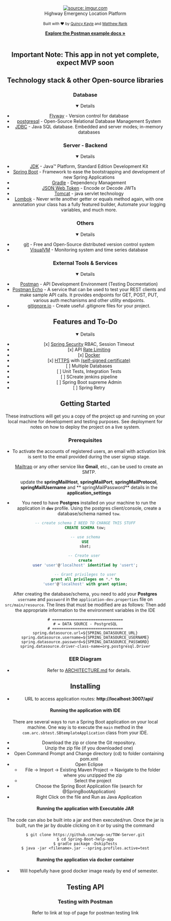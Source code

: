 <!--
*** Thanks for checking out Spring Boot Application Template. If you have a suggestion
*** that would make this better, please fork the repo and create a pull request
*** or simply open an issue with the tag "enhancement".
*** Thanks again!
-->

[comment]: <> (# Highway Emergency Location Platform )
<div align="center" spacing="5">
<a href="https://imgur.com/o56PeaZ"><img src="https://i.imgur.com/o56PeaZ.png" title="source: imgur.com" /></a>
</div>
<div align="center">
Highway Emergency Location Platform

</div>


<div align="center">

<br>

<div align="center">
  <sub>Built with ❤︎ by <a href="https://github.com/kayleqb">Quincy Kayle</a> and <a href="https://github.com/MattRank93">Matthew Rank</a>
</div>



<p align="center">
	<a href="https://documenter.getpostman.com/view/13688383/TVmLCyby#61200d8c-9d42-4cb3-9dc7-b96fa7dca8c2"><strong>Explore the Postman example docs »</strong></a>
	<br />
	<br />

</p>

<!-- PROJECT SHIELDS -->
<!--
*** I'm using markdown "reference style" links for readability.
*** Reference links are enclosed in brackets [ ] instead of parentheses ( ).
-->

## Important Note: This app in not yet complete, expect MVP soon

## Technology stack & other Open-source libraries

### Database

<details open="open">
   <ul>
      <li><a href="https://flywaydb.org/">Flyway</a> - Version control for database</li>
      <li><a href="https://www.postgresql.org//">postgresql</a> - Open-Source Relational Database Management System</li>
      <li><a href="https://docs.oracle.com/javase/tutorial/jdbc/basics/index.html">JDBC</a> - Java SQL database. Embedded and server modes; in-memory databases</li>
   </ul>
</details>

### Server - Backend

<details open="open">
   <ul>
      <li><a href="http://www.oracle.com/technetwork/java/javase/downloads/jdk8-downloads-2133151.html">JDK</a> - Java™ Platform, Standard Edition Development Kit</li>
      <li><a href="https://spring.io/projects/spring-boot">Spring Boot</a> - Framework to ease the bootstrapping and development of new Spring Applications</li>
      <li><a href="https://gradle.org/">Gradle</a> - Dependency Management</li>
      <li><a href="https://www.jsonwebtoken.io/">JSON Web Token</a> - Encode or Decode JWTs</li>
      <li><a href="http://tomcat.apache.org/">Tomcat</a> - java servlet technology</li>
      <li><a href="https://projectlombok.org/">Lombok</a> - Never write another getter or equals method again, with one annotation your class has a fully featured builder, Automate your logging variables, and much more.</li>

   </ul>
</details>



### Others

<details open="open">
   <ul>
      <li><a href="https://git-scm.com/">git</a> - Free and Open-Source distributed version control system</li>
      <li><a href="https://visualvm.github.io/">VisualVM</a> - Monitoring system and time series database</li>
   </ul>
</details>

### External Tools & Services

<details open="open">
   <ul>
      <li><a href="https://www.getpostman.com/">Postman</a> - API Development Environment (Testing Docmentation)</li>
      <li><a href="https://docs.postman-echo.com/?version=latest">Postman Echo</a> - A service that can be used to test your REST clients and make sample API calls. It provides endpoints for GET, POST, PUT, various auth mechanisms and other utility endpoints.</li>
      <li><a href="https://www.toptal.com/developers/gitignore/api/java,eclipse,intellij">gitignore.io</a> - Create useful .gitignore files for your project.</li>
   </ul>
</details>

## Features and To-Do

<details open="open">
   <ul>
      <li>[x] <a href="https://spring.io/projects/spring-security">Spring Security</a> RBAC, Session Timeout</li>
      <li>[x] API <a href="https://en.wikipedia.org/wiki/Rate_limiting">Rate Limiting</a></li>
      <li>[x] <a href="https://www.docker.com/">Docker</a></li>
      <li>[x] <a href="https://en.wikipedia.org/wiki/HTTPS">HTTPS</a> with <a href="https://en.wikipedia.org/wiki/Self-signed_certificate">(self-signed certificate)</a></li>
      <li>[ ] Multiple Databases</li>
      <li>[ ] Unit Tests, Integration Tests</li>
      <li>[ ] SCreate jenkins pipeline </li>
      <li>[ ] Spring Boot supreme Admin</li>
      <li>[ ] Spring Retry</li>
   </ul>
</details>

## Getting Started

These instructions will get you a copy of the project up and running on your local machine for development and testing
purposes. See deployment for notes on how to deploy the project on a live system.

### Prerequisites

* To activate the accounts of registered users, an email with activation link is sent to the email provided during the
  user signup stage.

  [Mailtrap](https://mailtrap.io/) or any other service like **Gmail**, etc., can be used to create an SMTP.

  update the **springMailHost**, **springMailPort**, **springMailProtocol**, **springMailUsername** and **
  springMailPassword** details in the **application_settings**

* You need to have **Postgres** installed on your machine to run the application in **`dev`** profile. Using
  the postgres client/console, create a database/schema named `tow`.

~~~sql
-- create schema I NEED TO CHANGE THIS STUFF
CREATE SCHEMA tow;

-- use schema
USE
sbat;

-- Create user 
create
user 'user'@'localhost' identified by 'usert';

-- Grant privileges to user
grant all privileges on *.* to
'user'@'localhost' with grant option;
~~~

After creating the database/schema, you need to add your **Postgres** `username` and `password` in
the `application-dev.properties` file on `src/main/resource`. The lines that must be modified are as follows: Then add the appropriate 
information to the environment variables in the IDE

```properties
# ===============================
# = DATA SOURCE - PostgreSQL
# ===============================
spring.datasource.url=${SPRING_DATASOURCE_URL}
spring.datasource.username=${SPRING_DATASOURCE_USERNAME}
spring.datasource.password=${SPRING_DATASOURCE_PASSWORD}
spring.datasource.driver-class-name=org.postgresql.Driver
```

### EER Diagram

* Refer to [ARCHITECTURE.md](documents/ARCHITECTURE.md) for details.

## Installing

* URL to access application routes: **http://localhost:3007/api/**



#### Running the application with IDE

There are several ways to run a Spring Boot application on your local machine. One way is to execute the `main` method
in the `com.arc.sbtest.SBtemplateApplication` class from your IDE.

* Download the zip or clone the Git repository.
* Unzip the zip file (if you downloaded one)
* Open Command Prompt and Change directory (cd) to folder containing pom.xml
* Open Eclipse
    * File -> Import -> Existing Maven Project -> Navigate to the folder where you unzipped the zip
    * Select the project
* Choose the Spring Boot Application file (search for @SpringBootApplication)
* Right Click on the file and Run as Java Application



#### Running the application with Executable JAR

The code can also be built into a jar and then executed/run. Once the jar is built, run the jar by double clicking on it
or by using the command

```shell
$ git clone https://github.com/uwp-se/TOW-Server.git
$ cd Spring-Boot-help-app
$ gradle package -DskipTests
$ java -jar <filename>.jar --spring.profiles.active=test
```


#### Running the application via docker container

* Will hopefully have good docker image ready by end of semester.


## Testing API

### Testing with Postman

Refer to link at top of page for postman testing link


